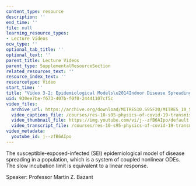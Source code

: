 ```yaml
---
content_type: resource
description: ''
end_time: ''
file: null
learning_resource_types:
- Lecture Videos
ocw_type: ''
optional_tab_title: ''
optional_text: ''
parent_title: Lecture Videos
parent_type: SupplementalResourceSection
related_resources_text: ''
resource_index_text: ''
resourcetype: Video
start_time: ''
title: "Video 3-2: Epidemiological Models\u2014Indoor Disease Spreading"
uid: 930ee7be-f673-407b-f0f0-24441107cf5c
video_files:
  archive_url: https://archive.org/download/MITRES10.S95F20/MITRES_10_S95F20_0302_300k.mp4
  video_captions_file: /courses/res-10-s95-physics-of-covid-19-transmission-fall-2020/4f4b506766675ad7bb317097dfcd72e1_j--zfB6AIpo.vtt
  video_thumbnail_file: https://img.youtube.com/vi/j--zfB6AIpo/default.jpg
  video_transcript_file: /courses/res-10-s95-physics-of-covid-19-transmission-fall-2020/7335dda732cf53d45a42672a5baa8758_j--zfB6AIpo.pdf
video_metadata:
  youtube_id: j--zfB6AIpo
---
```


The susceptible-exposed-infected (SEI) epidemiological model of disease spreading in a population, which is a system of coupled nonlinear ODEs. The slow incubation limit is equivalent to a linear response.

Speaker: Professor Martin Z. Bazant



